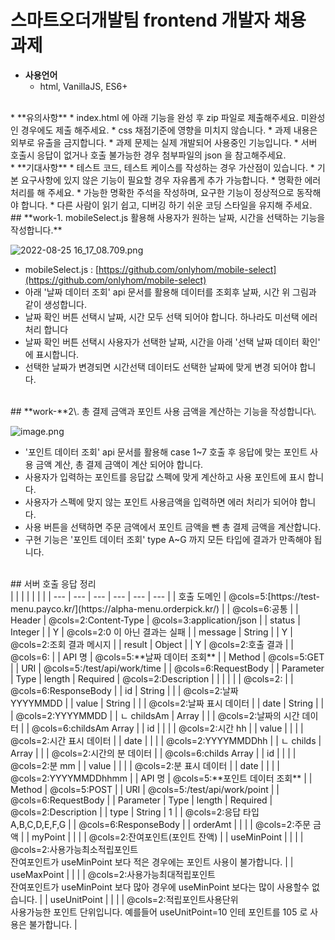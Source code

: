 # 스마트오더개발팀 frontend 개발자 채용 과제

* **사용언어**
    * html, VanillaJS, ES6+

<br>
* **유의사항**
    * index.html 에 아래 기능을 완성 후 zip 파일로 제출해주세요. 미완성인 경우에도 제출 해주세요.
    * css 채점기준에 영향을 미치지 않습니다.
    * 과제 내용은 외부로 유출을 금지합니다.
    * 과제 문제는 실제 개발되어 사용중인 기능입니다.
    * 서버 호출시 응답이 없거나 호출 불가능한 경우 첨부파일의 json 을 참고해주세요.

<br>
* **기대사항**
    * 테스트 코드, 테스트 케이스를 작성하는 경우 가산점이 있습니다.
    * 기본 요구사항에 있지 않은 기능이 필요할 경우 자유롭게 추가 가능합니다.
    * 명확한 에러 처리를 해 주세요.
    * 가능한 명확한 주석을 작성하며, 요구한 기능이 정상적으로 동작해야 합니다.
    * 다른 사람이 읽기 쉽고, 디버깅 하기 쉬운 코딩 스타일을 유지해 주세요.

<br>
## **work-1. mobileSelect.js 활용해 사용자가 원하는 날짜, 시간을 선택하는 기능을 작성합니다.**

![2022-08-25 16_17_08.709.png](/wikis/2607232640735065411/files/3347959246155336230)

* mobileSelect.js : [https://github.com/onlyhom/mobile-select](https://github.com/onlyhom/mobile-select)
* 아래 '날짜 데이터 조회' api 문서를 활용해 데이터를 조회후 날짜, 시간 위 그림과 같이 생성합니다.
* 날짜 확인 버튼 선택시 날짜, 시간 모두 선택 되어야 합니다. 하나라도 미선택 에러처리 합니다
* 날짜 확인 버튼 선택시 사용자가 선택한 날짜, 시간을 아래 '선택 날짜 데이터 확인' 에 표시합니다.
* 선택한 날짜가 변경되면 시간선택 데이터도 선택한 날짜에 맞게 변경 되어야 합니다.

<br>
## **work-**2\. 총 결제 금액과 포인트 사용 금액을 계산하는 기능을 작성합니다\.

![image.png](/wikis/2607232640735065411/files/3355890281057837054)

* '포인트 데이터 조회' api 문서를 활용해 case 1\~7 호출 후 응답에 맞는 포인트 사용 금액 계산, 총 결제 금액이 계산 되어야 합니다.
* 사용자가 입력하는 포인트를 응답값 스펙에 맞게 계산하고 사용 포인트에 표시 합니다.
* 사용자가 스펙에 맞지 않는 포인트 사용금액을 입력하면 에러 처리가 되어야 합니다.
* 사용 버튼을 선택하면 주문 금액에서 포인트 금액을 뺀 총 결제 금액을 계산합니다.
* 구현 기능은 '포인트 데이터 조회' type A\~G 까지 모든 타입에 결과가 만족해야 됩니다.

<br>
## 서버 호출 응답 정리
<br>
|  |  |  |  |  |  |
| --- | --- | --- | --- | --- | --- |
| 호출 도메인 | @cols=5:[https://test-menu.payco.kr/](https://alpha-menu.orderpick.kr/) |
| @cols=6:공통 |
| Header | @cols=2:Content-Type | @cols=3:application/json |
| status | Integer |  | Y | @cols=2:0 이 아닌 결과는 실패 |
| message | String |  | Y | @cols=2:조회 결과 메시지 |
| result | Object |  | Y | @cols=2:호출 결과 |
| @cols=6: |
| API 명 | @cols=5:**날짜 데이터 조회** |
| Method | @cols=5:GET |
| URI | @cols=5:/test/api/work/time |
| @cols=6:RequestBody |
| Parameter | Type | length | Required | @cols=2:Description |
|  |  |  |  | @cols=2: |
| @cols=6:ResponseBody |
| id | String |  |  | @cols=2:날짜<br>YYYYMMDD |
| value | String |  |  | @cols=2:날짜 표시 데이터 |
| date | String |  |  | @cols=2:YYYYMMDD |
| ㄴ childsAm | Array |  |  | @cols=2:날짜의 시간 데이터 |
| @cols=6:childsAm Array |
| id |  |  |  | @cols=2:시간 hh |
| value |  |  |  | @cols=2:시간 표시 데이터 |
| date |  |  |  | @cols=2:YYYYMMDDhh |
| ㄴ childs | Array |  |  | @cols=2:시간의 분 데이터 |
| @cols=6:childs Array |
| id |  |  |  | @cols=2:분 mm |
| value |  |  |  | @cols=2:분 표시 데이터 |
| date |  |  |  | @cols=2:YYYYMMDDhhmm |
| API 명 | @cols=5:**포인트 데이터 조회** |
| Method | @cols=5:POST |
| URI | @cols=5:/test/api/work/point |
| @cols=6:RequestBody |
| Parameter | Type | length | Required | @cols=2:Description |
| type | String | 1 |  | @cols=2:응답 타입<br>A,B,C,D,E,F,G |
| @cols=6:ResponseBody |
| orderAmt |  |  |  | @cols=2:주문 금액 |
| myPoint |  |  |  | @cols=2:잔여포인트(포인트 잔액) |
| useMinPoint |  |  |  | @cols=2:사용가능최소적립포인트<br>잔여포인트가 useMinPoint 보다 적은 경우에는 포인트 사용이 불가합니다. |
| useMaxPoint |  |  |  | @cols=2:사용가능최대적립포인트<br>잔여포인트가 useMinPoint 보다 많아 경우에 useMinPoint 보다는 많이 사용할수 없습니다. |
| useUnitPoint |  |  |  | @cols=2:적립포인트사용단위<br>사용가능한 포인트 단위입니다. 예를들어 useUnitPoint=10 인테 포인트를 105 로 사용은 불가합니다. |
<br>